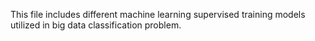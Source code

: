 This file includes different machine learning supervised training models utilized in big data classification problem.
